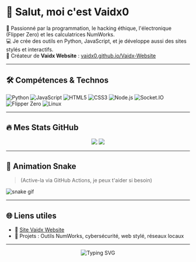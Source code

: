 # 👋 Salut, moi c'est Vaidx0

🔧 Passionné par la programmation, le hacking éthique, l'électronique (Flipper Zero) et les calculatrices NumWorks.  
💻 Je crée des outils en Python, JavaScript, et je développe aussi des sites stylés et interactifs.  
📱 Créateur de **Vaidx Website** : [vaidx0.github.io/Vaidx-Website](https://vaidx0.github.io/Vaidx-Website/index.html)

---

## 🛠️ Compétences & Technos

![Python](https://img.shields.io/badge/Python-3670A0?style=for-the-badge&logo=python&logoColor=white)
![JavaScript](https://img.shields.io/badge/JavaScript-F0DB4F?style=for-the-badge&logo=javascript&logoColor=black)
![HTML5](https://img.shields.io/badge/HTML5-E34F26?style=for-the-badge&logo=html5&logoColor=white)
![CSS3](https://img.shields.io/badge/CSS3-1572B6?style=for-the-badge&logo=css3&logoColor=white)
![Node.js](https://img.shields.io/badge/Node.js-339933?style=for-the-badge&logo=nodedotjs&logoColor=white)
![Socket.IO](https://img.shields.io/badge/Socket.IO-010101?style=for-the-badge&logo=socket.io&logoColor=white)
![Flipper Zero](https://img.shields.io/badge/Flipper%20Zero-orange?style=for-the-badge&logo=hackthebox&logoColor=white)
![Linux](https://img.shields.io/badge/Linux-FCC624?style=for-the-badge&logo=linux&logoColor=black)

---

## 🔥 Mes Stats GitHub

<p align="center">
  <img src="https://github-readme-stats.vercel.app/api?username=Vaidx0&show_icons=true&theme=tokyonight" />
  <img src="https://github-readme-stats.vercel.app/api/top-langs/?username=Vaidx0&layout=compact&theme=tokyonight" />
</p>

---

## 🐍 Animation Snake

> (Active-la via GitHub Actions, je peux t'aider si besoin)

![snake gif](https://github.com/Vaidx0/Vaidx0/blob/output/github-contribution-grid-snake.svg)

---

## 🌐 Liens utiles

- 🔗 [Site Vaidx Website](https://vaidx0.github.io/Vaidx-Website/index.html)
- 💬 Projets : Outils NumWorks, cybersécurité, web stylé, réseaux locaux

---

<!-- Signature personnalisée -->
<p align="center">
  <img src="https://readme-typing-svg.demolab.com?font=Fira+Code&size=24&duration=3000&pause=1000&center=true&width=435&lines=Bienvenue+sur+mon+GitHub+!;Scripts%2C+Hacking%2C+Flipper+Zero%2C+NumWorks" alt="Typing SVG" />
</p>
